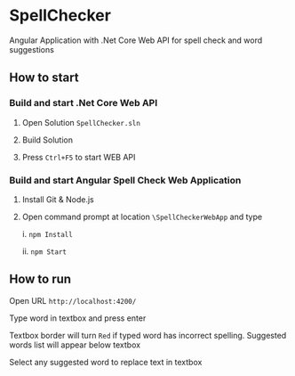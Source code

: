 # SpellChecker

Angular Application with .Net Core Web API for spell check and word suggestions

## How to start

### Build and start .Net Core Web API
 1. Open Solution `SpellChecker.sln`
 
 2. Build Solution
 
 3. Press `Ctrl+F5` to start WEB API


### Build and start Angular Spell Check Web Application
 1. Install Git & Node.js
 
 2. Open command prompt at location `\SpellCheckerWebApp` and type 
 
    i. `npm Install`
 
    ii. `npm Start`

## How to run

 Open URL `http://localhost:4200/`
 
 Type word in textbox and press enter
 
 Textbox border will turn `Red` if typed word has incorrect spelling. Suggested words list will appear below textbox
 
 Select any suggested word to replace text in textbox
